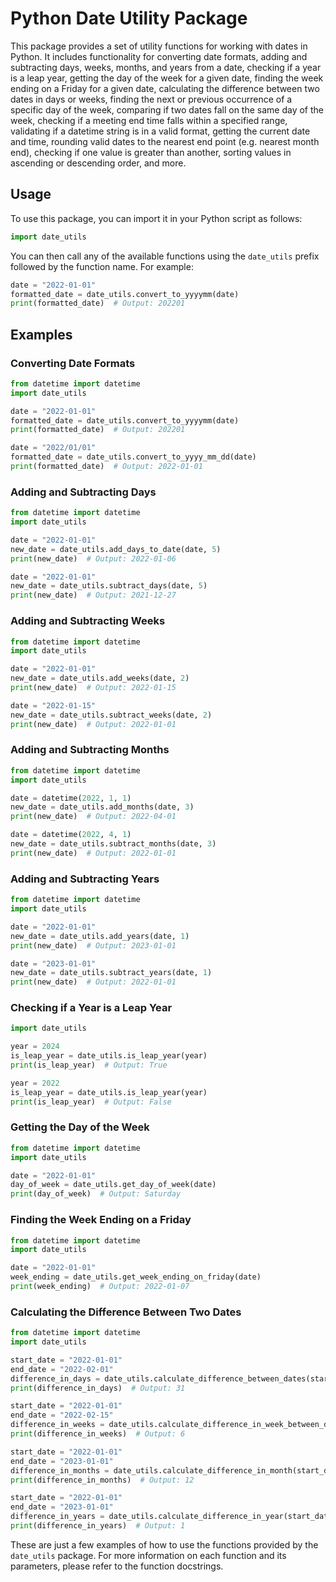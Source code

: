 # Python Date Utility Package

This package provides a set of utility functions for working with dates in Python. It includes functionality for converting date formats, adding and subtracting days, weeks, months, and years from a date, checking if a year is a leap year, getting the day of the week for a given date, finding the week ending on a Friday for a given date, calculating the difference between two dates in days or weeks, finding the next or previous occurrence of a specific day of the week, comparing if two dates fall on the same day of the week, checking if a meeting end time falls within a specified range, validating if a datetime string is in a valid format, getting the current date and time, rounding valid dates to the nearest end point (e.g. nearest month end), checking if one value is greater than another, sorting values in ascending or descending order, and more.

## Usage

To use this package, you can import it in your Python script as follows:

```python
import date_utils
```

You can then call any of the available functions using the `date_utils` prefix followed by the function name. For example:

```python
date = "2022-01-01"
formatted_date = date_utils.convert_to_yyyymm(date)
print(formatted_date)  # Output: 202201
```

## Examples

### Converting Date Formats

```python
from datetime import datetime
import date_utils

date = "2022-01-01"
formatted_date = date_utils.convert_to_yyyymm(date)
print(formatted_date)  # Output: 202201

date = "2022/01/01"
formatted_date = date_utils.convert_to_yyyy_mm_dd(date)
print(formatted_date)  # Output: 2022-01-01
```

### Adding and Subtracting Days

```python
from datetime import datetime
import date_utils

date = "2022-01-01"
new_date = date_utils.add_days_to_date(date, 5)
print(new_date)  # Output: 2022-01-06

date = "2022-01-01"
new_date = date_utils.subtract_days(date, 5)
print(new_date)  # Output: 2021-12-27
```

### Adding and Subtracting Weeks

```python
from datetime import datetime
import date_utils

date = "2022-01-01"
new_date = date_utils.add_weeks(date, 2)
print(new_date)  # Output: 2022-01-15

date = "2022-01-15"
new_date = date_utils.subtract_weeks(date, 2)
print(new_date)  # Output: 2022-01-01
```

### Adding and Subtracting Months

```python
from datetime import datetime
import date_utils

date = datetime(2022, 1, 1)
new_date = date_utils.add_months(date, 3)
print(new_date)  # Output: 2022-04-01

date = datetime(2022, 4, 1)
new_date = date_utils.subtract_months(date, 3)
print(new_date)  # Output: 2022-01-01
```

### Adding and Subtracting Years

```python
from datetime import datetime
import date_utils

date = "2022-01-01"
new_date = date_utils.add_years(date, 1)
print(new_date)  # Output: 2023-01-01

date = "2023-01-01"
new_date = date_utils.subtract_years(date, 1)
print(new_date)  # Output: 2022-01-01
```

### Checking if a Year is a Leap Year

```python
import date_utils

year = 2024
is_leap_year = date_utils.is_leap_year(year)
print(is_leap_year)  # Output: True

year = 2022
is_leap_year = date_utils.is_leap_year(year)
print(is_leap_year)  # Output: False
```

### Getting the Day of the Week

```python
from datetime import datetime
import date_utils

date = "2022-01-01"
day_of_week = date_utils.get_day_of_week(date)
print(day_of_week)  # Output: Saturday
```

### Finding the Week Ending on a Friday

```python
from datetime import datetime
import date_utils

date = "2022-01-01"
week_ending = date_utils.get_week_ending_on_friday(date)
print(week_ending)  # Output: 2022-01-07
```

### Calculating the Difference Between Two Dates

```python
from datetime import datetime
import date_utils

start_date = "2022-01-01"
end_date = "2022-02-01"
difference_in_days = date_utils.calculate_difference_between_dates(start_date, end_date)
print(difference_in_days)  # Output: 31

start_date = "2022-01-01"
end_date = "2022-02-15"
difference_in_weeks = date_utils.calculate_difference_in_week_between_dates(start_date, end_date)
print(difference_in_weeks)  # Output: 6

start_date = "2022-01-01"
end_date = "2023-01-01"
difference_in_months = date_utils.calculate_difference_in_month(start_date, end_date)
print(difference_in_months)  # Output: 12

start_date = "2022-01-01"
end_date = "2023-01-01"
difference_in_years = date_utils.calculate_difference_in_year(start_date, end_date)
print(difference_in_years)  # Output: 1
```

These are just a few examples of how to use the functions provided by the `date_utils` package. For more information on each function and its parameters, please refer to the function docstrings.